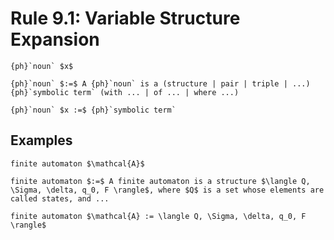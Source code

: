 Rule 9.1: Variable Structure Expansion
======================================


```{rewrite-rule}
{ph}`noun` $x$

{ph}`noun` $:=$ A {ph}`noun` is a (structure | pair | triple | ...) {ph}`symbolic term` (with ... | of ... | where ...)

{ph}`noun` $x :=$ {ph}`symbolic term`
```


Examples
--------

```{rewrite-rule}
finite automaton $\mathcal{A}$

finite automaton $:=$ A finite automaton is a structure $\langle Q, \Sigma, \delta, q_0, F \rangle$, where $Q$ is a set whose elements are called states, and ...

finite automaton $\mathcal{A} := \langle Q, \Sigma, \delta, q_0, F \rangle$
```
